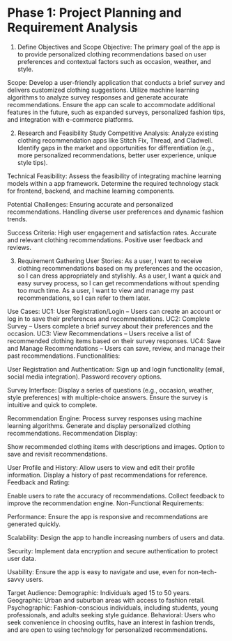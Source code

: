 # Phase 1: Project Planning and Requirement Analysis
1. Define Objectives and Scope
Objective:
The primary goal of the app is to provide personalized clothing recommendations based on user preferences and contextual factors such as occasion, weather, and style.

Scope:
Develop a user-friendly application that conducts a brief survey and delivers customized clothing suggestions.
Utilize machine learning algorithms to analyze survey responses and generate accurate recommendations.
Ensure the app can scale to accommodate additional features in the future, such as expanded surveys, personalized fashion tips, and integration with e-commerce platforms.

2. Research and Feasibility Study
Competitive Analysis:
Analyze existing clothing recommendation apps like Stitch Fix, Thread, and Cladwell.
Identify gaps in the market and opportunities for differentiation (e.g., more personalized recommendations, 
better user experience, unique style tips).

Technical Feasibility:
Assess the feasibility of integrating machine learning models within a app framework.
Determine the required technology stack for frontend, backend, and machine learning components.

Potential Challenges:
Ensuring accurate and personalized recommendations.
Handling diverse user preferences and dynamic fashion trends.


Success Criteria:
High user engagement and satisfaction rates.
Accurate and relevant clothing recommendations.
Positive user feedback and reviews.

3. Requirement Gathering
User Stories:
As a user, I want to receive clothing recommendations based on my preferences and the occasion, so I can dress appropriately and stylishly.
As a user, I want a quick and easy survey process, so I can get recommendations without spending too much time.
As a user, I want to view and manage my past recommendations, so I can refer to them later.

Use Cases:
UC1: User Registration/Login – Users can create an account or log in to save their preferences and recommendations.
UC2: Complete Survey – Users complete a brief survey about their preferences and the occasion.
UC3: View Recommendations – Users receive a list of recommended clothing items based on their survey responses.
UC4: Save and Manage Recommendations – Users can save, review, and manage their past recommendations.
Functionalities:

User Registration and Authentication:
Sign up and login functionality (email, social media integration).
Password recovery options.

Survey Interface:
Display a series of questions (e.g., occasion, weather, style preferences) with multiple-choice answers.
Ensure the survey is intuitive and quick to complete.

Recommendation Engine:
Process survey responses using machine learning algorithms.
Generate and display personalized clothing recommendations.
Recommendation Display:

Show recommended clothing items with descriptions and images.
Option to save and revisit recommendations.

User Profile and History:
Allow users to view and edit their profile information.
Display a history of past recommendations for reference.
Feedback and Rating:

Enable users to rate the accuracy of recommendations.
Collect feedback to improve the recommendation engine.
Non-Functional Requirements:

Performance: Ensure the app is responsive and recommendations are generated quickly.

Scalability: Design the app to handle increasing numbers of users and data.

Security: Implement data encryption and secure authentication to protect user data.

Usability: Ensure the app is easy to navigate and use, even for non-tech-savvy users.

Target Audience:
Demographic: Individuals aged 15 to 50 years.
Geographic: Urban and suburban areas with access to fashion retail.
Psychographic: Fashion-conscious individuals, including students, young professionals, and adults seeking style guidance.
Behavioral: Users who seek convenience in choosing outfits, have an interest in fashion trends, and are open to using technology for personalized recommendations.